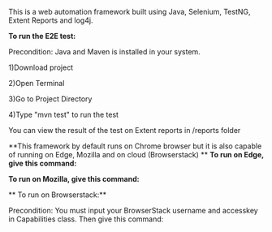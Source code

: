 This is a web automation framework built using Java, Selenium, TestNG, Extent Reports and log4j.

**To run the E2E test:**

Precondition: Java and Maven is installed in your system.

1)Download project

2)Open Terminal

3)Go to Project Directory

4)Type "mvn test" to run the test

You can view the result of the test on Extent reports in /reports folder


**This framework by default runs on Chrome browser but it is also capable of running on Edge, Mozilla and on cloud (Browserstack)
**
**To run on Edge, give this command:**


**To run on Mozilla, give this command:**

**
To run on Browserstack:**

Precondition: You must input your BrowserStack username and accesskey in Capabilities class.
Then give this command:




